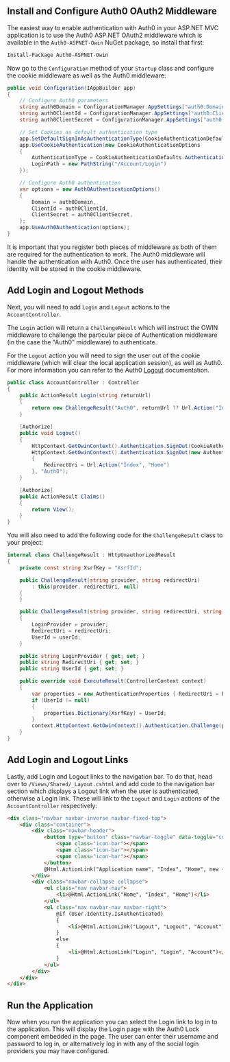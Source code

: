 ## Install and Configure Auth0 OAuth2 Middleware

The easiest way to enable authentication with Auth0 in your ASP.NET MVC application is to use the Auth0 ASP.NET OAuth2 middleware which is available in the `Auth0-ASPNET-Owin` NuGet package, so install that first:

``` bash
Install-Package Auth0-ASPNET-Owin
```

Now go to the `Configuration` method of your `Startup` class and configure the cookie middleware as well as the Auth0 middleware:

```cs
public void Configuration(IAppBuilder app)
{
    // Configure Auth0 parameters
    string auth0Domain = ConfigurationManager.AppSettings["auth0:Domain"];
    string auth0ClientId = ConfigurationManager.AppSettings["auth0:ClientId"];
    string auth0ClientSecret = ConfigurationManager.AppSettings["auth0:ClientSecret"];

    // Set Cookies as default authentication type
    app.SetDefaultSignInAsAuthenticationType(CookieAuthenticationDefaults.AuthenticationType);
    app.UseCookieAuthentication(new CookieAuthenticationOptions
    {
        AuthenticationType = CookieAuthenticationDefaults.AuthenticationType,
        LoginPath = new PathString("/Account/Login")
    });

    // Configure Auth0 authentication
    var options = new Auth0AuthenticationOptions()
    {
        Domain = auth0Domain,
        ClientId = auth0ClientId,
        ClientSecret = auth0ClientSecret,
    };
    app.UseAuth0Authentication(options);
}
```

It is important that you register both pieces of middleware as both of them are required for the authentication to work. The Auth0 middleware will handle the authentication with Auth0. Once the user has authenticated, their identity will be stored in the cookie middleware.

## Add Login and Logout Methods

Next, you will need to add `Login` and `Logout` actions to the `AccountController`.

The `Login` action will return a `ChallengeResult` which will instruct the OWIN middleware to challenge the particular piece of Authentication middleware (in the case the "Auth0" middleware) to authenticate. 

For the `Logout` action you will need to sign the user out of the cookie middleware (which will clear the local application session), as well as Auth0. For more information you can refer to the Auth0 [Logout](https://auth0.com/docs/logout) documentation.

```cs
public class AccountController : Controller
{
    public ActionResult Login(string returnUrl)
    {
        return new ChallengeResult("Auth0", returnUrl ?? Url.Action("Index", "Home"));
    }

    [Authorize]
    public void Logout()
    {
        HttpContext.GetOwinContext().Authentication.SignOut(CookieAuthenticationDefaults.AuthenticationType);
        HttpContext.GetOwinContext().Authentication.SignOut(new AuthenticationProperties
        {
            RedirectUri = Url.Action("Index", "Home")
        }, "Auth0");
    }

    [Authorize]
    public ActionResult Claims()
    {
        return View();
    }
}
```

You will also need to add the following code for the `ChallengeResult` class to your project:

```csharp
internal class ChallengeResult : HttpUnauthorizedResult
{
    private const string XsrfKey = "XsrfId";

    public ChallengeResult(string provider, string redirectUri)
        : this(provider, redirectUri, null)
    {
    }

    public ChallengeResult(string provider, string redirectUri, string userId)
    {
        LoginProvider = provider;
        RedirectUri = redirectUri;
        UserId = userId;
    }

    public string LoginProvider { get; set; }
    public string RedirectUri { get; set; }
    public string UserId { get; set; }

    public override void ExecuteResult(ControllerContext context)
    {
        var properties = new AuthenticationProperties { RedirectUri = RedirectUri };
        if (UserId != null)
        {
            properties.Dictionary[XsrfKey] = UserId;
        }
        context.HttpContext.GetOwinContext().Authentication.Challenge(properties, LoginProvider);
    }
}
```

## Add Login and Logout Links

Lastly, add Login and Logout links to the navigation bar. To do that, head over to `/Views/Shared/_Layout.cshtml` and add code to the navigation bar section which displays a Logout link when the user is authenticated, otherwise a Login link. These will link to the `Logout` and `Login` actions of the `AccountController` respectively:

```html
<div class="navbar navbar-inverse navbar-fixed-top">
    <div class="container">
        <div class="navbar-header">
            <button type="button" class="navbar-toggle" data-toggle="collapse" data-target=".navbar-collapse">
                <span class="icon-bar"></span>
                <span class="icon-bar"></span>
                <span class="icon-bar"></span>
            </button>
            @Html.ActionLink("Application name", "Index", "Home", new { area = "" }, new { @class = "navbar-brand" })
        </div>
        <div class="navbar-collapse collapse">
            <ul class="nav navbar-nav">
                <li>@Html.ActionLink("Home", "Index", "Home")</li>
            </ul>
            <ul class="nav navbar-nav navbar-right">
                @if (User.Identity.IsAuthenticated)
                {
                    <li>@Html.ActionLink("Logout", "Logout", "Account")</li>
                }
                else
                {
                    <li>@Html.ActionLink("Login", "Login", "Account")</li>
                }
            </ul>
        </div>
    </div>
</div>
```

## Run the Application

Now when you run the application you can select the Login link to log in to the application. This will display the Login page with the Auth0 Lock component embedded in the page. The user can enter their username and password to log in, or alternatively log in with any of the social login providers you may have configured.
